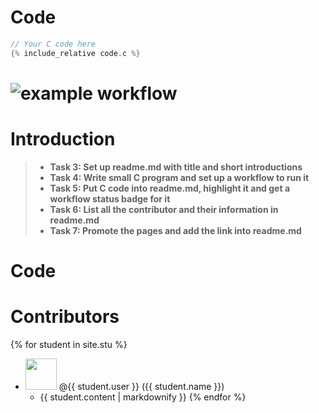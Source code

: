 # Code


```c
// Your C code here
{% include_relative code.c %}
```



![example workflow](https://github.com/csci3251-2023/project-team-i/actions/workflows/c-cpp.yml/badge.svg)
=======
# Introduction
>- **Task 3: Set up readme.md with title and short introductions**
>- **Task 4: Write small C program and set up a workflow to run it**
>- **Task 5: Put C code into readme.md, highlight it and get a workflow status badge for it**
>- **Task 6: List all the contributor and their information in readme.md**
>- **Task 7: Promote the pages and add the link into readme.md**
# Code
# Contributors

{% for student in site.stu %}
  - <img src="{{ student.image }}" width="50" height="50"> @{{ student.user }} ({{ student.name }})
    - {{ student.content | markdownify }}
{% endfor %}
